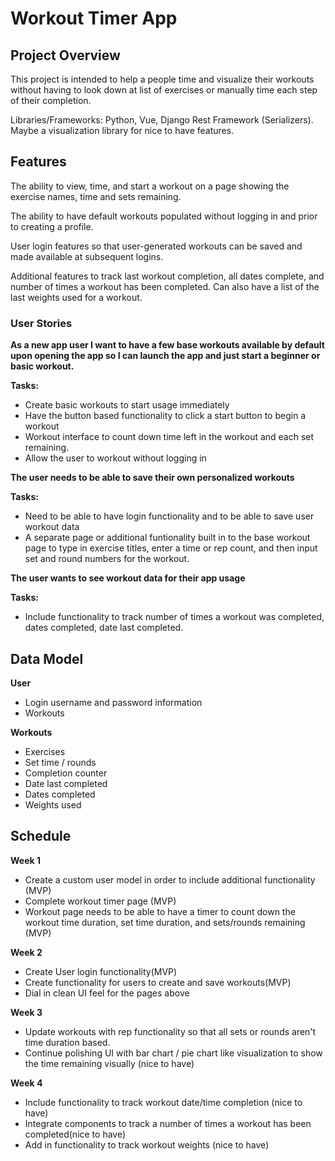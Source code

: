 <!-- Here is My Capstone Proposal -->

# Workout Timer App


## Project Overview
This project is intended to help a people time and visualize their workouts without having to look down at list of exercises or manually time each step of their completion.

Libraries/Frameworks: Python, Vue, Django Rest Framework (Serializers). Maybe a visualization library for nice to have features.


## Features
The ability to view, time, and start a workout on a page showing the exercise names, time and sets remaining.

The ability to have default workouts populated without logging in and prior to creating a profile.

User login features so that user-generated workouts can be saved and made available at subsequent logins.

Additional features to track last workout completion, all dates complete, and number of times a workout has been completed. Can also have a list of the last weights used for a workout. 


### User Stories

**As a new app user I want to have a few base workouts available by default upon opening the app so I can launch the app and just start a beginner or basic workout.**

**Tasks:**
- Create basic workouts to start usage immediately
- Have the button based functionality to click a start button to begin a workout
- Workout interface to count down time left in the workout and each set remaining.
- Allow the user to workout without logging in


**The user needs to be able to save their own personalized workouts**

**Tasks:**
- Need to be able to have login functionality and to be able to save user workout data
- A separate page or additional funtionality built in to the base workout page to type in exercise titles, enter a time or rep count, and then input set and round numbers for the workout.


**The user wants to see workout data for their app usage**

**Tasks:**
- Include functionality to track number of times a workout was completed, dates completed, date last completed. 




## Data Model
<!-- Custom user model functionality needs to be included from the beginning -->
**User**
- Login username and password information
- Workouts

**Workouts**
- Exercises
- Set time / rounds
- Completion counter
- Date last completed
- Dates completed
- Weights used


## Schedule
**Week 1**
- Create a custom user model in order to include additional functionality (MVP)
- Complete workout timer page (MVP)
- Workout page needs to be able to have a timer to count down the workout time duration, set time duration, and sets/rounds remaining (MVP)

**Week 2**
- Create User login functionality(MVP)
- Create functionality for users to create and save workouts(MVP)
- Dial in clean UI feel for the pages above 

**Week 3**
- Update workouts with rep functionality so that all sets or rounds aren't time duration based.
- Continue polishing UI with bar chart / pie chart like visualization to show the time remaining visually (nice to have)

**Week 4**
- Include functionality to track workout date/time completion (nice to have)
- Integrate components to track a number of times a workout has been completed(nice to have)
- Add in functionality to track workout weights (nice to have)
